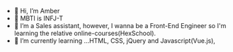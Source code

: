 - 👋 Hi, I’m Amber
- 👋 MBTI is INFJ-T
- 👀 I’m a Sales assistant, however, I wanna be a Front-End Engineer so I'm learning the relative online-courses(HexSchool).
- 🌱 I’m currently learning ...HTML, CSS, jQuery and Javascript(Vue.js), 



<!---
autum55853/autum55853 is a ✨ special ✨ repository because its `README.md` (this file) appears on your GitHub profile.
You can click the Preview link to take a look at your changes.
--->
